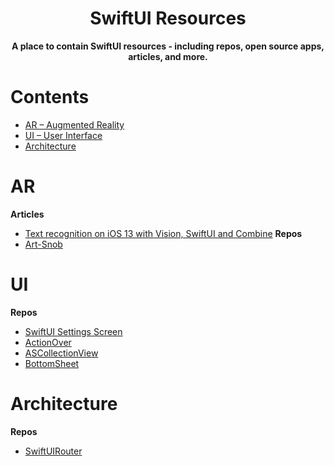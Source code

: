 <h1 align="center">SwiftUI Resources</h1>
<div align="center"><strong>A place to contain SwiftUI resources - including repos, open source apps, articles, and more.</strong></div>

# Contents
- [AR – Augmented Reality](#ar)
- [UI – User Interface](#ui)
- [Architecture](#architecture)


# AR
**Articles**
- [Text recognition on iOS 13 with Vision, SwiftUI and Combine](https://martinmitrevski.com/2019/06/16/text-recognition-on-ios-13-with-vision-swiftui-and-combine/)
**Repos**
- [Art-Snob](https://github.com/cammyp/Art-Snob)

# UI
**Repos**
- [SwiftUI Settings Screen](https://github.com/rudrankriyam/SwiftUI-Settings-Screen)
- [ActionOver](https://github.com/AndreaMiotto/ActionOver)
- [ASCollectionView](https://github.com/apptekstudios/ASCollectionView)
- [BottomSheet](https://github.com/weitieda/BottomSheet)

# Architecture
**Repos**
- [SwiftUIRouter](https://github.com/frzi/SwiftUIRouter)
